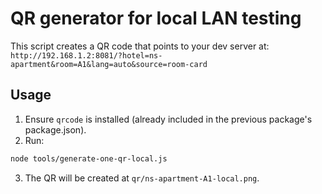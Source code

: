 # QR generator for local LAN testing

This script creates a QR code that points to your dev server at:
`http://192.168.1.2:8081/?hotel=ns-apartment&room=A1&lang=auto&source=room-card`

## Usage
1) Ensure `qrcode` is installed (already included in the previous package's package.json).
2) Run:
```bash
node tools/generate-one-qr-local.js
```
3) The QR will be created at `qr/ns-apartment-A1-local.png`.
